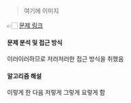 <!-- 아직 미해결 ![image](https://github.com/SeungYeop-Han/cotejunbi/assets/106862797/a4c75ff1-3be4-4ea1-b224-f03eb15f4c68) -->
> 여기에 이미지

👉🏻 [문제 링크](https://www.acmicpc.net/problem/16935)

#### 문제 분석 및 접근 방식

이러이러하므로 저러저러한 접근 방식을 취했음

#### 알고리즘 해설

이렇게 한 다음 저렇게 그렇게 요렇게 함
